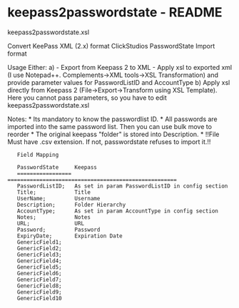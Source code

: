 keepass2passwordstate  -  README
=====================
keepass2passwordstate.xsl

Convert KeePass XML (2.x) format ClickStudios PasswordState Import format

Usage
  Either:
  a) - Export from Keepass 2 to XML
     - Apply xsl to exported xml (I use Notepad++. Complements->XML tools->XSL Transformation) and provide parameter values for PasswordListID and AccountType
  b) Apply xsl directly from Keepass 2 (File->Export->Transform using XSL Template). Here you cannot pass parameters, so you have to edit keepass2passwordstate.xsl
  
  Notes: * Its mandatory to know the passwordlist ID. 
         * All passwords are imported into the same password list. Then you can use bulk move to reorder
		 * The original keepass "folder"  is stored into Description.
		 * !!File Must have .csv extension. If not, passwordstate refuses to import it.!!
  
  
       Field Mapping
	   
	   PasswordState     Keepass
	   ================= =====================================================
	   PasswordListID;   As set in param PasswordListID in config section
	   Title;            Title
	   UserName;         Username
	   Description;      Folder Hierarchy
	   AccountType;      As set in param AccountType in config section
	   Notes;		     Notes
	   URL;              URL
	   Password;         Password
	   ExpiryDate;		 Expiration Date
	   GenericField1;
	   GenericField2;
	   GenericField3;
	   GenericField4;
	   GenericField5;
	   GenericField6;
	   GenericField7;
	   GenericField8;
	   GenericField9;
	   GenericField10
	   
  
  	   
